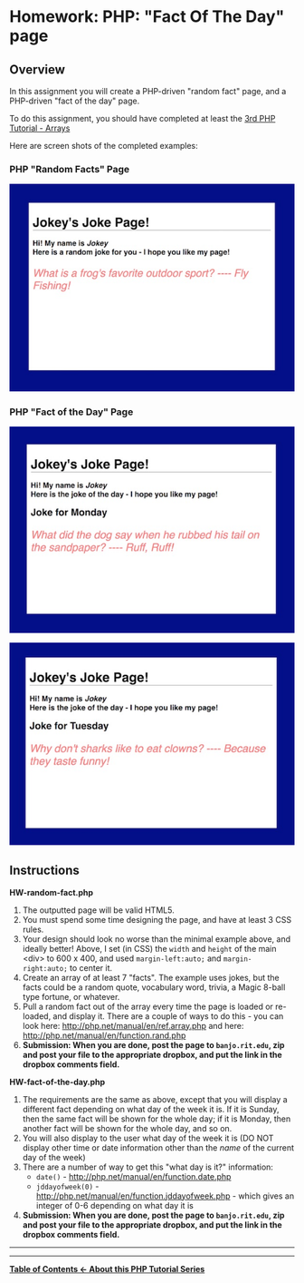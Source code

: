 # Homework: PHP: "Fact Of The Day" page

## Overview
In this assignment you will create a PHP-driven "random fact" page, and a PHP-driven "fact of the day" page.

To do this assignment, you should have completed at least the [3rd PHP Tutorial - Arrays](php-3.md)

Here are screen shots of the completed examples:

### PHP "Random Facts" Page
![Screenshot](_images/php-fact-of-the-day-HW-1.jpg)

### PHP "Fact of the Day" Page
![Screenshot](_images/php-fact-of-the-day-HW-2.jpg)

![Screenshot](_images/php-fact-of-the-day-HW-3.jpg)

## Instructions
**HW-random-fact.php**
1. The outputted page will be valid HTML5.
1. You must spend some time designing the page, and have at least 3 CSS rules.
1. Your design should look no worse than the minimal example above, and ideally better! Above, I set (in CSS) the `width` and `height` of the main &lt;div> to 600 x 400, and used `margin-left:auto;` and `margin-right:auto;` to center it.
1. Create an array of at least 7 "facts". The example uses jokes, but the facts could be a random quote, vocabulary word, trivia, a Magic 8-ball type fortune, or whatever.
1. Pull a random fact out of the array every time the page is loaded or re-loaded, and display it. There are a couple of ways to do this - you can look here: http://php.net/manual/en/ref.array.php and here: http://php.net/manual/en/function.rand.php
1. **Submission: When you are done, post the page to `banjo.rit.edu`, zip and post your file to the appropriate dropbox, and put the link in the dropbox comments field.**

**HW-fact-of-the-day.php**
1. The requirements are the same as above, except that you will display a different fact depending on what day of the week it is. If it is Sunday, then the same fact will be shown for the whole day; if it is Monday, then another fact will be shown for the whole day, and so on.
1. You will also display to the user what day of the week it is (DO NOT display other time or date information other than the *name* of the current day of the week)
1. There are a number of way to get this "what day is it?" information:
    - `date()` - http://php.net/manual/en/function.date.php
    - `jddayofweek(0)` - http://php.net/manual/en/function.jddayofweek.php - which gives an integer of 0-6 depending on what day it is
1. **Submission: When you are done, post the page to `banjo.rit.edu`, zip and post your file to the appropriate dropbox, and put the link in the dropbox comments field.**

<hr><hr>

**[Table of Contents <- About this PHP Tutorial Series](php-0.md)**
